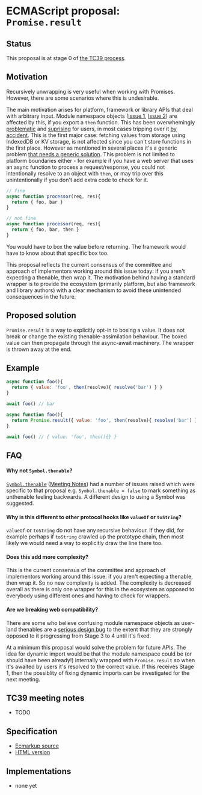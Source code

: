 # ECMAScript proposal: `Promise.result`

## Status

This proposal is at stage 0 of [the TC39 process](https://tc39.github.io/process-document/).

## Motivation

Recursively unwrapping is very useful when working with Promises. However, there are some scenarios where this is undesirable. 

The main motivation arises for platform, framework or library APIs that deal with arbitrary input. Module namespace objects ([Issue 1](https://github.com/tc39/proposal-dynamic-import/issues/47), [Issue 2](https://github.com/tc39/proposal-dynamic-import/issues/48)) are affected by this, if you export a `then` function. This has been overwhemingly [problematic](https://twitter.com/Jhnnns/status/1100074123118735360) and [suprising](https://twitter.com/DasSurma/status/1101461224317956101) for users, in most cases tripping over it [by accident](https://github.com/ramda/ramda/issues/2751). This is the first major case: fetching values from storage using IndexedDB or KV storage, is not affected since you can't store functions in the first place. However as mentioned in several places it's a generic problem [that needs a generic solution](https://github.com/tc39/proposal-dynamic-import/issues/47#issuecomment-322230094). This problem is not limited to platform boundaries either - for example if you have a web server that uses an async function to process a request/response, you could not intentionally resolve to an object with `then`, or may trip over this unintentionally if you don't add extra code to check for it. 

```js
// fine
async function processor(req, res){
  return { foo, bar }
}

// not fine
async function processor(req, res){
  return { foo, bar, then } 
}
```

You would have to box the value before returning. The framework would have to know about that specific box too. 

This proposal reflects the current consensus of the committee and approach of implementors working around this issue today: if you aren't expecting a thenable, then wrap it. The motivation behind having a standard wrapper is to provide the ecosystem (primarily platform, but also framework and library authors) with a clear mechanism to avoid these unintended consequences in the future. 

## Proposed solution

`Promise.result` is a way to explicitly opt-in to boxing a value. It does not break or change the existing thenable-assimilation behaviour. The boxed value can then propagate through the async-await machinery. The wrapper is thrown away at the end. 

## Example

```js
async function foo(){
  return { value: 'foo', then(resolve){ resolve('bar') } }
}

await foo() // bar
```

```js
async function foo(){
  return Promise.result({ value: 'foo', then(resolve){ resolve('bar') } })
}

await foo() // { value: 'foo', then(){} }
```

## FAQ

#### Why not `Symbol.thenable`?

[`Symbol.thenable`](https://github.com/devsnek/proposal-symbol-thenable/blob/master/README.md) ([Meeting Notes](https://tc39.github.io/tc39-notes/2018-05_may-24.html#symbolthenable-for-stage-1-or-2)) had a number of issues raised which were specific to that proposal e.g. `Symbol.thenable = false` to mark something as unthenable feeling backwards. A different design to using a Symbol was suggested.

#### Why is this different to other protocol hooks like `valueOf` or `toString`?

`valueOf` or `toString` do not have any recursive behaviour. If they did, for example perhaps if `toString` crawled up the prototype chain, then most likely we would need a way to explicitly draw the line there too.

#### Does this add more complexity?

This is the current consensus of the committee and approach of implementors working around this issue: if you aren't expecting a thenable, then wrap it. So no new complexity is added. The complexity is decreased overall as there is only one wrapper for this in the ecosystem as opposed to everybody using different ones and having to check for wrappers. 

#### Are we breaking web compatibility?

There are some who believe confusing module namespace objects as user-land thenables are a [serious design bug](https://twitter.com/awbjs/status/1100174916983214080) to the extent that they are strongly opposed to it progressing from Stage 3 to 4 until it's fixed. 

At a minimum this proposal would solve the problem for future APIs. The idea for dynamic import would be that the module namespace could be (or should have been already!) internally wrapped with `Promise.result` so when it's awaited by users it's resolved to the correct value. If this receives Stage 1, then the possiblity of fixing dynamic imports can be investigated for the next meeting.

## TC39 meeting notes

- TODO

## Specification

- [Ecmarkup source]()
- [HTML version]()

## Implementations

- none yet
